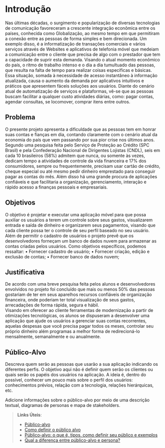# Introdução

Nas últimas décadas, o surgimento e popularização de diversas tecnologias de comunicação favoreceram a crescente integração econômica entre os países, conhecida como Globalização, ao mesmo tempo em que permitiram a conexão entre as pessoas de forma simples e bem direcionada. Um exemplo disso, é a informatização de transações comerciais e vários serviços através de Websites e aplicativos de telefonia móvel que medeiam a comunicação entre o cliente que precisa de algo com o prestador que tem a capacidade de suprir esta demanda. 
Visando o atual momento econômico do país, o ritmo de trabalho intenso e o dia a dia tumultuado das pessoas, que resulta na falta de tempo para realizar coisas especificas e básicas. Essa situação, somada à necessidade de acesso instantâneo à informação atualizada, causa o aumento da demanda por aplicativos intuitivos e práticos que apresentem fáceis soluções aos usuários. Diante do cenário atual de automatização de serviços e plataformas, vê-se que as pessoas buscam facilitar a qualquer custo atividades diárias, como: pagar contas, agendar consultas, se locomover, comprar itens entre outros.

## Problema
O presente projeto apresenta a dificuldade que as pessoas tem em honrar suas contas e fianças em dia, contando claramente com o cenário atual da economia do país que vem passando por sua pior crise nos últimos anos. Segundo uma pesquisa feita pelo Serviço de Proteção ao Crédito (SPC Brasil) e pela Confederação Nacional de Dirigentes Lojistas (CNDL), seis em cada 10 brasileiros (58%) admitem que nunca, ou somente às vezes, dedicam tempo a atividades de controle da vida financeira e 17% dos consumidores, sempre ou frequentemente, precisam usar cartão de crédito, cheque especial ou até mesmo pedir dinheiro emprestado para conseguir pagar as contas do mês. Além disso há uma grande procura de aplicações confiáveis e que facilitaria a organização, gerenciamento, interação e rápido acesso a finanças pessoais e empresariais.

## Objetivos

O objetivo é projetar e executar uma aplicação móvel para que possa auxiliar os usuários a terem um controle sobre seus gastos, visualizarem entrada e saída de dinheiro e organizarem seus pagamentos, visando que cada cliente possa ter o controle de seu perfil baseado no seu usuário.
Além de permitir o cadastro de usuários o projeto prevê que os desenvolvedores forneçam um banco de dados nuvem para armazenar as contas criadas pelos usuários.
Como objetivos específicos, podemos ressaltar:
•	Fornecer cadastro de usuário;
•	Fornecer criação, edição e exclusão de contas;
•	Fornecer banco de dados nuvem;

## Justificativa

De acordo com uma breve pesquisa feita pelos alunos e desenvolvedores envolvidos no projeto foi concluído que mais ou menos 50% das pessoas gostariam de ter em seus aparelhos recursos confiáveis de organização financeira, onde poderiam ter total visualização de seus gastos, arrecadações de forma rápida, segura e hábil.  
Visando em oferecer ao cliente ferramentas de modernização a partir de otimizações tecnológicas, os alunos se dispuseram a desenvolver uma aplicação que ajude os usuários a gerenciar suas contas recorrentes, aquelas despesas que você precisa pagar todos os meses, controlar seu próprio dinheiro além programas a melhor forma de redirecioná-lo mensalmente, semanalmente e ou anualmente. 

## Público-Alvo

Descreva quem serão as pessoas que usarão a sua aplicação indicando os diferentes perfis. O objetivo aqui não é definir quem serão os clientes ou quais serão os papéis dos usuários na aplicação. A ideia é, dentro do possível, conhecer um pouco mais sobre o perfil dos usuários: conhecimentos prévios, relação com a tecnologia, relações
hierárquicas, etc.

Adicione informações sobre o público-alvo por meio de uma descrição textual, diagramas de personas e mapa de stakeholders.

> **Links Úteis**:
> - [Público-alvo](https://blog.hotmart.com/pt-br/publico-alvo/)
> - [Como definir o público alvo](https://exame.com/pme/5-dicas-essenciais-para-definir-o-publico-alvo-do-seu-negocio/)
> - [Público-alvo: o que é, tipos, como definir seu público e exemplos](https://klickpages.com.br/blog/publico-alvo-o-que-e/)
> - [Qual a diferença entre público-alvo e persona?](https://rockcontent.com/blog/diferenca-publico-alvo-e-persona/)
